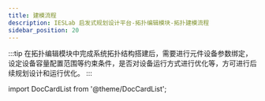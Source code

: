 ```yaml
---
title: 建模流程
description: IESLab 启发式规划设计平台-拓扑编辑模块-拓扑建模流程
sidebar_position: 20
---
```


:::tip
在拓扑编辑模块中完成系统拓扑结构搭建后，需要进行元件设备参数绑定，设定设备容量配置范围等约束条件，是否对设备运行方式进行优化等，方可进行后续规划设计和运行优化。
:::


import DocCardList from '@theme/DocCardList';

<DocCardList />